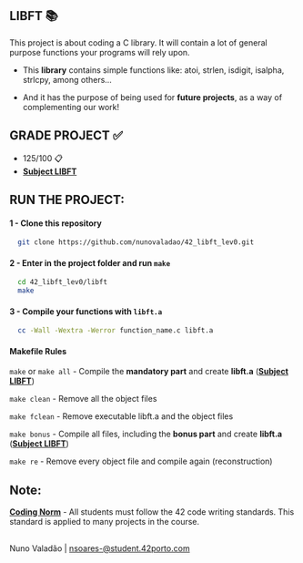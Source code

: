 
## LIBFT 📚

This project is about coding a C library.
It will contain a lot of general purpose functions your programs will rely upon.

  - This **library** contains simple functions like: atoi, strlen, isdigit, isalpha, strlcpy, among others...

  - And it has the purpose of being used for **future projects**, as a way of complementing our work!

## GRADE PROJECT ✅
- 125/100 📋
- [**Subject LIBFT**](https://github.com/nunovaladao/42_libft_lev0/blob/main/extras/en.subject.pdf) 

## RUN THE PROJECT:

#### 1 - Clone this repository
```bash
  git clone https://github.com/nunovaladao/42_libft_lev0.git
```

#### 2 - Enter in the project folder and run `make` 

```bash
  cd 42_libft_lev0/libft
  make 
```

#### 3 - Compile your functions with `libft.a`  

```bash
  cc -Wall -Wextra -Werror function_name.c libft.a  
```

#### Makefile Rules

`make` or `make all` - Compile the **mandatory part** and create **libft.a** ([**Subject LIBFT**](https://github.com/nunovaladao/42_libft_lev0/blob/main/extras/en.subject.pdf))

`make clean` - Remove all the object files

`make fclean` - Remove executable libft.a and the object files

`make bonus` - Compile all files, including the **bonus part** and create **libft.a** ([**Subject LIBFT**](https://github.com/nunovaladao/42_libft_lev0/blob/main/extras/en.subject.pdf))

`make re` - Remove every object file and compile again (reconstruction)

## Note:

[**Coding Norm**](https://github.com/nunovaladao/42_libft_lev0/blob/main/extras/en_norm.pdf) - All students must follow the 42 code writing standards. This standard is applied to many projects in the course.
##
Nuno Valadão | nsoares-@student.42porto.com 





    


